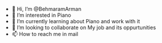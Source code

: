 - 👋 Hi, I’m @BehmaramArman
- 👀 I’m interested in Piano
- 🌱 I’m currently learning about Piano and work with it
- 💞️ I’m looking to collaborate on My job and its oppurtunities
- 📫 How to reach me in mail

<!---
BehmaramArman/BehmaramArman is a ✨ special ✨ repository because its `README.md` (this file) appears on your GitHub profile.
You can click the Preview link to take a look at your changes.
--->
